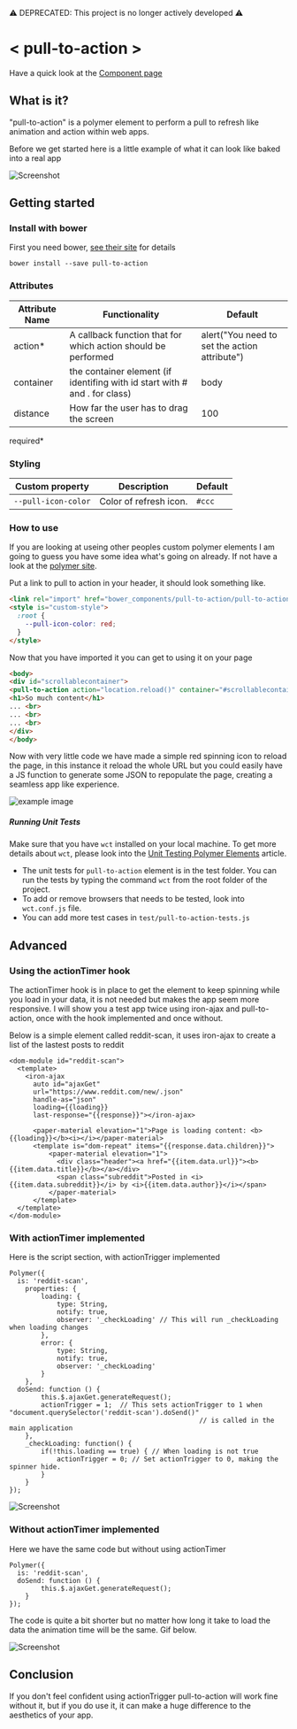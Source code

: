 ⚠️ DEPRECATED: This project is no longer actively developed ⚠️

# < pull-to-action >
Have a quick look at the [Component page](http://link2twenty.github.io/pull-to-action) 

## What is it?
"pull-to-action" is a polymer element to perform a pull to refresh like animation and action within web apps.

Before we get started here is a little example of what it can look like baked into a real app

![Screenshot](https://media.giphy.com/media/l2JJraDUGjqLQQQyQ/giphy.gif)

## Getting started

### Install with bower

First you need bower, [see their site](http://bower.io/) for details 

```
bower install --save pull-to-action
```

### Attributes

| Attribute Name | Functionality | Default |
|----------------|-------------|-------------|
| action* | A callback function that for which action should be performed | alert("You need to set the action attribute") |
| container | the container element (if identifing with id start with # and . for class) | body |
| distance | How far the user has to drag the screen | 100 |
required*

### Styling

Custom property | Description | Default
----------------|-------------|----------
`--pull-icon-color` | Color of refresh icon. | `#ccc`

### How to use

If you are looking at useing other peoples custom polymer elements I am going to guess you have some idea what's going on already. If not have a look at the [polymer site](http://polymer-project.org).

Put a link to pull to action in your header, it should look something like.
```html
<link rel="import" href="bower_components/pull-to-action/pull-to-action.html">
<style is="custom-style">
  :root {
    --pull-icon-color: red;
  }
</style>
```

Now that you have imported it you can get to using it on your page
```html
<body>
<div id="scrollablecontainer">
<pull-to-action action="location.reload()" container="#scrollablecontainer"></pull-to-action>
<h1>So much content</h1>
... <br>
... <br>
... <br>
</div>
</body>
```

Now with very little code we have made a simple red spinning icon to reload the page, in this instance it reload the whole URL but you could easily have a JS function to generate some JSON to repopulate the page, creating a seamless app like experience.

![example image](https://media.giphy.com/media/3ornk5BJKhkSN6fTbO/giphy.gif)

##### Running Unit Tests

Make sure that you have `wct` installed on your local machine. To get more details about `wct`, please look into the [Unit Testing Polymer Elements](https://www.polymer-project.org/0.5/articles/unit-testing-elements.html) article.

- The unit tests for `pull-to-action` element is in the test folder. You can run the tests by typing the command `wct` from the root folder of the project. 
- To add or remove browsers that needs to be tested, look into `wct.conf.js` file. 
- You can add more test cases in `test/pull-to-action-tests.js`

## Advanced
### Using the actionTimer hook
The actionTimer hook is in place to get the element to keep spinning while you load in your data, it is not needed but makes the app seem more responsive. I will show you a test app twice using iron-ajax and pull-to-action, once with the hook implemented and once without.

Below is a simple element called reddit-scan, it uses iron-ajax to create a list of the lastest posts to reddit 

```
<dom-module id="reddit-scan">
  <template>
    <iron-ajax
      auto id="ajaxGet"
      url="https://www.reddit.com/new/.json"
      handle-as="json"
	  loading={{loading}}
      last-response="{{response}}"></iron-ajax>

	  <paper-material elevation="1">Page is loading content: <b>{{loading}}</b><i></i></paper-material>
      <template is="dom-repeat" items="{{response.data.children}}">
          <paper-material elevation="1">
            <div class="header"><a href="{{item.data.url}}"><b>{{item.data.title}}</b></a></div>
            <span class="subreddit">Posted in <i>{{item.data.subreddit}}</i> by <i>{{item.data.author}}</i></span>
          </paper-material>
      </template>
  </template>
</dom-module>
```

### With actionTimer implemented

Here is the script section, with actionTrigger implemented

```
Polymer({
  is: 'reddit-scan',
	properties: {
		loading: {
			type: String,
			notify: true,
			observer: '_checkLoading' // This will run _checkLoading when loading changes
		},
		error: {
			type: String,
			notify: true,
			observer: '_checkLoading'
		}
	},
  doSend: function () {
		this.$.ajaxGet.generateRequest();
		actionTrigger = 1; 	// This sets actionTrigger to 1 when "document.querySelector('reddit-scan').doSend()" 
												// is called in the main application
	},
	_checkLoading: function() {
		if(!this.loading == true) { // When loading is not true
			actionTrigger = 0; // Set actionTrigger to 0, making the spinner hide.
		}
	}
});
```

![Screenshot](https://media.giphy.com/media/l2JJraDUGjqLQQQyQ/giphy.gif)

### Without actionTimer implemented
Here we have the same code but without using actionTimer

```
Polymer({
  is: 'reddit-scan',
  doSend: function () {
		this.$.ajaxGet.generateRequest();
	}
});
```
The code is quite a bit shorter but no matter how long it take to load the data the animation time will be the same. Gif below.

![Screenshot](https://media.giphy.com/media/l0IpXjo4kJLKcxqdW/giphy.gif)

## Conclusion
If you don't feel confident using actionTrigger pull-to-action will work fine without it, but if you do use it, it can make a huge difference to the aesthetics of your app.
